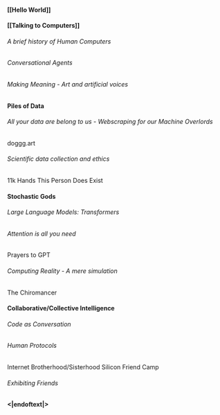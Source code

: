 #### [[Hello World]]

#### [[Talking to Computers]]
###### A brief history of Human Computers
###### Conversational Agents
###### Making Meaning - Art and artificial voices

#### Piles of Data
###### All your data are belong to us - Webscraping for our Machine Overlords
doggg.art
###### Scientific data collection and ethics
11k Hands
This Person Does Exist

#### Stochastic Gods
###### Large Language Models: Transformers
###### Attention is all you need
Prayers to GPT
###### Computing Reality - A mere simulation
The Chiromancer

#### Collaborative/Collective Intelligence
###### Code as Conversation
###### Human Protocols
Internet Brotherhood/Sisterhood
Silicon Friend Camp
###### Exhibiting Friends

#### <|endoftext|>